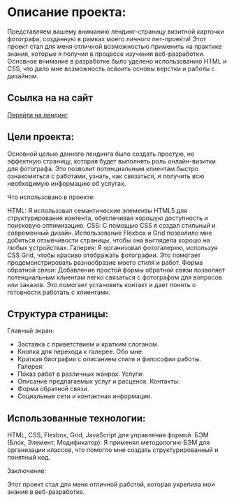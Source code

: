 # Описание проекта:

Представляем вашему вниманию лендинг-страницу визитной карточки фотографа, созданную в рамках моего личного пет-проекта! Этот проект стал для меня отличной возможностью применить на практике знания, которые я получил в процессе изучения веб-разработки. Основное внимание в разработке было уделено использованию HTML и CSS, что дало мне возможность освоить основы верстки и работы с дизайном.

## Ссылка на на сайт

[Перейти на лендинг](v-kozintsev.github.io/kozintsevaelena.ru/)

## Цели проекта:

Основной целью данного лендинга было создать простую, но эффектную страницу, которая будет выполнять роль онлайн-визитки для фотографа. Это позволит потенциальным клиентам быстро ознакомиться с работами, узнать, как связаться, и получить всю необходимую информацию об услугах.

Что использовано в проекте:

HTML: Я использовал семантические элементы HTML5 для структурирования контента, обеспечивая хорошую доступность и поисковую оптимизацию.
CSS: С помощью CSS я создал стильный и современный дизайн. Использование Flexbox и Grid позволило мне добиться отзывчивости страницы, чтобы она выглядела хорошо на любых устройствах.
Галерея: Я организовал фотогалерею, используя CSS Grid, чтобы красиво отображать фотографии. Это помогает продемонстрировать разнообразие моего стиля и работ.
Форма обратной связи: Добавление простой формы обратной связи позволяет потенциальным клиентам легко связаться с фотографом для вопросов или заказов. Это помогает установить контакт и дает понять о готовности работать с клиентами.

## Структура страницы:

Главный экран:
- Заставка с приветствием и кратким слоганом.
- Кнопка для перехода к галерее.
Обо мне:
- Краткая биография с описанием стиля и философии работы.
Галерея:
- Показ работ в различных жанрах.
Услуги:
- Описание предлагаемых услуг и расценок.
Контакты:
- Форма обратной связи.
- Социальные сети и контактная информация.
## Использованные технологии:
HTML, CSS, Flexbox, Grid, JavaScript для управления формой.
БЭМ (Блок, Элемент, Модификатор): Я применял методологию БЭМ для организации классов, что помогло мне создать структурированный и понятный код.

Заключение:

Этот проект стал для меня отличной работой, которая укрепила мои знания в веб-разработке.
